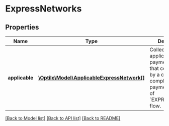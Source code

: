 # ExpressNetworks

## Properties
Name | Type | Description | Notes
------------ | ------------- | ------------- | -------------
**applicable** | [**\Optile\Model\ApplicableExpressNetwork[]**](ApplicableExpressNetwork.md) | Collection of applicable payment networks that could be used by a customer to complete the payment in scope of &#x60;EXPRESSPRESET&#x60; flow. | 

[[Back to Model list]](../README.md#documentation-for-models) [[Back to API list]](../README.md#documentation-for-api-endpoints) [[Back to README]](../README.md)


